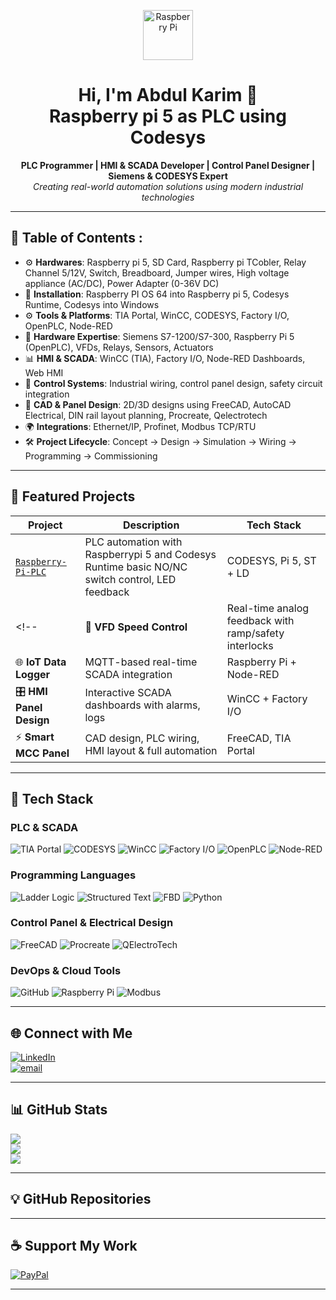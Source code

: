 <!-- GitHub Profile README for a Professional PLC & Automation Engineer -->

<p align="center">
  <img src="https://upload.wikimedia.org/wikipedia/en/c/cb/Raspberry_Pi_Logo.svg" alt="Raspberry Pi" width="80"/>
</p>

<h1 align="center">Hi, I'm Abdul Karim 👋<br> Raspberry pi 5 as PLC using Codesys</h1>

<p align="center">
  <strong>PLC Programmer | HMI & SCADA Developer | Control Panel Designer | Siemens & CODESYS Expert</strong><br>
  <i>Creating real-world automation solutions using modern industrial technologies</i>
</p>

---

## 💼 Table of Contents :

- ⚙️ **Hardwares**: Raspberry pi 5, SD Card, Raspberry pi TCobler, Relay Channel 5/12V, Switch, Breadboard, Jumper wires, High voltage appliance (AC/DC), Power Adapter (0-36V DC)
- 🧠 **Installation**: Raspberry PI OS 64 into Raspberry pi 5, Codesys Runtime, Codesys into Windows 
- ⚙️ **Tools & Platforms**: TIA Portal, WinCC, CODESYS, Factory I/O, OpenPLC, Node-RED  
- 🔌 **Hardware Expertise**: Siemens S7-1200/S7-300, Raspberry Pi 5 (OpenPLC), VFDs, Relays, Sensors, Actuators  
- 📊 **HMI & SCADA**: WinCC (TIA), Factory I/O, Node-RED Dashboards, Web HMI  
- 🔧 **Control Systems**: Industrial wiring, control panel design, safety circuit integration  
- 📐 **CAD & Panel Design**: 2D/3D designs using FreeCAD, AutoCAD Electrical, DIN rail layout planning, Procreate, Qelectrotech
- 🌍 **Integrations**: Ethernet/IP, Profinet, Modbus TCP/RTU
- 🛠️ **Project Lifecycle**: Concept → Design → Simulation → Wiring → Programming → Commissioning

---

## 📁 Featured Projects

| Project       | Description      | Tech Stack |
|---------------|------------------|----------------|
| [`Raspberry-Pi-PLC`](https://github.com/AbdulkarimGit-Tech/Raspberry-Pi-PLC)     | PLC automation with Raspberrypi 5 and Codesys Runtime basic NO/NC switch control, LED feedback | CODESYS, Pi 5, ST + LD |
<!--| 🔄 **VFD Speed Control** | Real-time analog feedback with ramp/safety interlocks | Siemens S7-1200 + VFD |
| 🌐 **IoT Data Logger** | MQTT-based real-time SCADA integration | Raspberry Pi + Node-RED |
| 🎛 **HMI Panel Design** | Interactive SCADA dashboards with alarms, logs | WinCC + Factory I/O |
| ⚡ **Smart MCC Panel** | CAD design, PLC wiring, HMI layout & full automation | FreeCAD, TIA Portal | -->

---

## 🔌 Tech Stack

### PLC & SCADA
![TIA Portal](https://img.shields.io/badge/TIA--Portal-blue?style=flat&logo=siemens)
![CODESYS](https://img.shields.io/badge/CODESYS-red?style=flat)
![WinCC](https://img.shields.io/badge/WinCC-lightgrey?style=flat&logo=windows)
![Factory I/O](https://img.shields.io/badge/Factory--IO-green?style=flat)
![OpenPLC](https://img.shields.io/badge/OpenPLC-005F9E?style=flat)
![Node-RED](https://img.shields.io/badge/Node--RED-B92829?style=flat&logo=nodered)

### Programming Languages
![Ladder Logic](https://img.shields.io/badge/Ladder--Logic-yellow?style=flat)
![Structured Text](https://img.shields.io/badge/Structured--Text-orange?style=flat)
![FBD](https://img.shields.io/badge/FBD-blueviolet?style=flat)
![Python](https://img.shields.io/badge/Python-3776AB?style=flat&logo=python)

### Control Panel & Electrical Design
![FreeCAD](https://img.shields.io/badge/FreeCAD-2E3A59?style=flat&logo=freecad&logoColor=white)
![Procreate](https://img.shields.io/badge/Procreate-111111?style=flat&logo=procreate&logoColor=white)
![QElectroTech](https://img.shields.io/badge/QElectroTech-005F87?style=flat&logo=electrical-engineering&logoColor=white)
<!-- ![AutoCAD](https://img.shields.io/badge/AutoCAD-E34F26?style=flat&logo=autodesk&logoColor=white) -->

### DevOps & Cloud Tools
![GitHub](https://img.shields.io/badge/github-%23121011.svg?style=flat&logo=github&logoColor=white)
![Raspberry Pi](https://img.shields.io/badge/-Raspberry_Pi-C51A4A?style=flat&logo=Raspberry-Pi)
![Modbus](https://img.shields.io/badge/Modbus-005f9e?style=flat)

---

## 🌐 Connect with Me

[![LinkedIn](https://img.shields.io/badge/LinkedIn-%230077B5.svg?logo=linkedin&logoColor=white)](https://linkedin.com/in/abdulkarimmiddya)  
[![email](https://img.shields.io/badge/Email-D14836?logo=gmail&logoColor=white)](mailto:abdulkarimmiddya108@gmail.com) 

---

## 📊 GitHub Stats

![](https://github-readme-stats.vercel.app/api?username=AbdulkarimGit-Tech&theme=tokyonight&hide_border=false&include_all_commits=true&count_private=true)  
![](https://github-readme-streak-stats.herokuapp.com/?user=AbdulkarimGit-Tech&theme=tokyonight&hide_border=false)  
![](https://github-readme-stats.vercel.app/api/top-langs/?username=AbdulkarimGit-Tech&layout=compact&theme=tokyonight&hide_border=false)

---

## 💡 GitHub Repositories
<!--
- [`Raspberry-Pi-PLC`](https://github.com/AbdulkarimGit-Tech/Raspberry-Pi-PLC) – Use Raspberry Pi as a soft-PLC with real I/O using Codesys
- [`Siemens-PLC-Labs`](https://github.com/AbdulkarimGit-Tech/Siemens-PLC-Labs) – Ladder logic programs, simulation setups, and practical labs
- [`HMI-Designs`](https://github.com/AbdulkarimGit-Tech/HMI-Designs) – HMI templates and responsive SCADA panels
- [`Control-Panel-3D`](https://github.com/AbdulkarimGit-Tech/Control-Panel-3D) – FreeCAD-based control panel designs & terminal layout -->

---

## ☕ Support My Work

[![PayPal](https://img.shields.io/badge/Donate-PayPal-blue?style=for-the-badge&logo=paypal)](https://paypal.me/abdulkarimmiddya108@gmail.com)

---

<!-- Proudly built with real-world hands-on experience. Engineering Automation, One Project at a Time. -->
